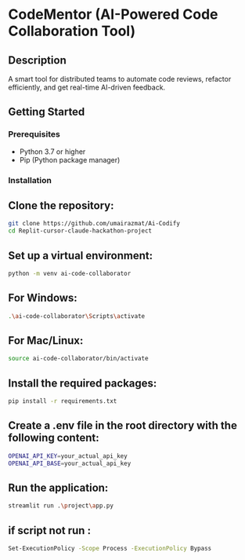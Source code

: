 # CodeMentor (AI-Powered Code Collaboration Tool)

## Description

A smart tool for distributed teams to automate code reviews, refactor efficiently, and get real-time AI-driven feedback.

## Getting Started

### Prerequisites

- Python 3.7 or higher
- Pip (Python package manager)

### Installation

## Clone the repository:

```bash
git clone https://github.com/umairazmat/Ai-Codify
cd Replit-cursor-claude-hackathon-project
```

## Set up a virtual environment:

```bash
python -m venv ai-code-collaborator
```

## For Windows:

```bash
.\ai-code-collaborator\Scripts\activate
```

## For Mac/Linux:

```bash
source ai-code-collaborator/bin/activate
```

## Install the required packages:

```bash
pip install -r requirements.txt
```

## Create a .env file in the root directory with the following content:

```bash
OPENAI_API_KEY=your_actual_api_key
OPENAI_API_BASE=your_actual_api_key
```

## Run the application:

```bash
streamlit run .\project\app.py
```

## if script not run :

```bash
Set-ExecutionPolicy -Scope Process -ExecutionPolicy Bypass
```
